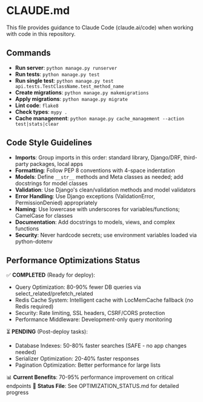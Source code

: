 # CLAUDE.md

This file provides guidance to Claude Code (claude.ai/code) when working with code in this repository.

## Commands

- **Run server**: `python manage.py runserver`
- **Run tests**: `python manage.py test`
- **Run single test**: `python manage.py test api.tests.TestClassName.test_method_name`
- **Create migrations**: `python manage.py makemigrations`
- **Apply migrations**: `python manage.py migrate`
- **Lint code**: `flake8`
- **Check types**: `mypy .`
- **Cache management**: `python manage.py cache_management --action test|stats|clear`

## Code Style Guidelines

- **Imports**: Group imports in this order: standard library, Django/DRF, third-party packages, local apps
- **Formatting**: Follow PEP 8 conventions with 4-space indentation
- **Models**: Define `__str__` methods and Meta classes as needed; add docstrings for model classes
- **Validation**: Use Django's clean/validation methods and model validators
- **Error Handling**: Use Django exceptions (ValidationError, PermissionDenied) appropriately
- **Naming**: Use lowercase with underscores for variables/functions; CamelCase for classes
- **Documentation**: Add docstrings to models, views, and complex functions
- **Security**: Never hardcode secrets; use environment variables loaded via python-dotenv

## Performance Optimizations Status

✅ **COMPLETED** (Ready for deploy):
- Query Optimization: 80-90% fewer DB queries via select_related/prefetch_related
- Redis Cache System: Intelligent cache with LocMemCache fallback (no Redis required)
- Security: Rate limiting, SSL headers, CSRF/CORS protection
- Performance Middleware: Development-only query monitoring

⏳ **PENDING** (Post-deploy tasks):
- Database Indexes: 50-80% faster searches (SAFE - no app changes needed)
- Serializer Optimization: 20-40% faster responses
- Pagination Optimization: Better performance for large lists

📊 **Current Benefits**: 70-95% performance improvement on critical endpoints
📁 **Status File**: See OPTIMIZATION_STATUS.md for detailed progress